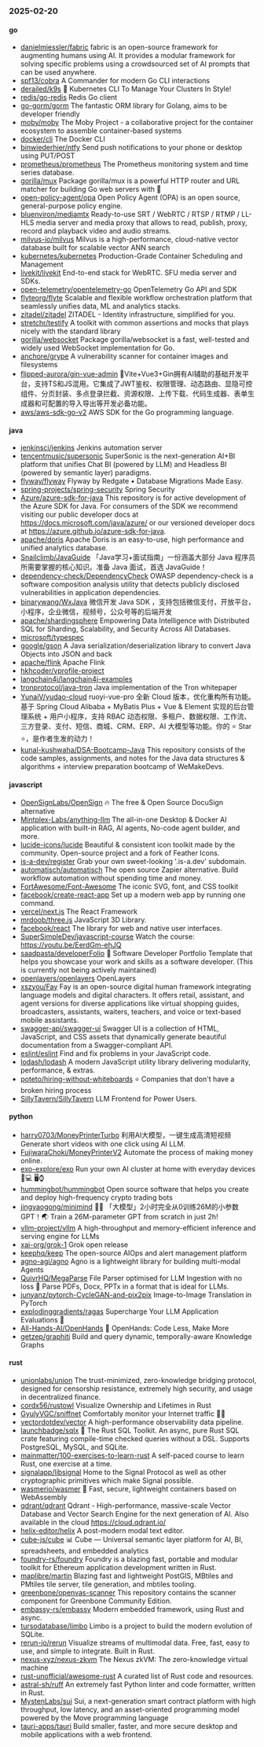 ### 2025-02-20

#### go
* [danielmiessler/fabric](https://github.com/danielmiessler/fabric) fabric is an open-source framework for augmenting humans using AI. It provides a modular framework for solving specific problems using a crowdsourced set of AI prompts that can be used anywhere.
* [spf13/cobra](https://github.com/spf13/cobra) A Commander for modern Go CLI interactions
* [derailed/k9s](https://github.com/derailed/k9s) 🐶 Kubernetes CLI To Manage Your Clusters In Style!
* [redis/go-redis](https://github.com/redis/go-redis) Redis Go client
* [go-gorm/gorm](https://github.com/go-gorm/gorm) The fantastic ORM library for Golang, aims to be developer friendly
* [moby/moby](https://github.com/moby/moby) The Moby Project - a collaborative project for the container ecosystem to assemble container-based systems
* [docker/cli](https://github.com/docker/cli) The Docker CLI
* [binwiederhier/ntfy](https://github.com/binwiederhier/ntfy) Send push notifications to your phone or desktop using PUT/POST
* [prometheus/prometheus](https://github.com/prometheus/prometheus) The Prometheus monitoring system and time series database.
* [gorilla/mux](https://github.com/gorilla/mux) Package gorilla/mux is a powerful HTTP router and URL matcher for building Go web servers with 🦍
* [open-policy-agent/opa](https://github.com/open-policy-agent/opa) Open Policy Agent (OPA) is an open source, general-purpose policy engine.
* [bluenviron/mediamtx](https://github.com/bluenviron/mediamtx) Ready-to-use SRT / WebRTC / RTSP / RTMP / LL-HLS media server and media proxy that allows to read, publish, proxy, record and playback video and audio streams.
* [milvus-io/milvus](https://github.com/milvus-io/milvus) Milvus is a high-performance, cloud-native vector database built for scalable vector ANN search
* [kubernetes/kubernetes](https://github.com/kubernetes/kubernetes) Production-Grade Container Scheduling and Management
* [livekit/livekit](https://github.com/livekit/livekit) End-to-end stack for WebRTC. SFU media server and SDKs.
* [open-telemetry/opentelemetry-go](https://github.com/open-telemetry/opentelemetry-go) OpenTelemetry Go API and SDK
* [flyteorg/flyte](https://github.com/flyteorg/flyte) Scalable and flexible workflow orchestration platform that seamlessly unifies data, ML and analytics stacks.
* [zitadel/zitadel](https://github.com/zitadel/zitadel) ZITADEL - Identity infrastructure, simplified for you.
* [stretchr/testify](https://github.com/stretchr/testify) A toolkit with common assertions and mocks that plays nicely with the standard library
* [gorilla/websocket](https://github.com/gorilla/websocket) Package gorilla/websocket is a fast, well-tested and widely used WebSocket implementation for Go.
* [anchore/grype](https://github.com/anchore/grype) A vulnerability scanner for container images and filesystems
* [flipped-aurora/gin-vue-admin](https://github.com/flipped-aurora/gin-vue-admin) 🚀Vite+Vue3+Gin拥有AI辅助的基础开发平台，支持TS和JS混用。它集成了JWT鉴权、权限管理、动态路由、显隐可控组件、分页封装、多点登录拦截、资源权限、上传下载、代码生成器、表单生成器和可配置的导入导出等开发必备功能。
* [aws/aws-sdk-go-v2](https://github.com/aws/aws-sdk-go-v2) AWS SDK for the Go programming language.

#### java
* [jenkinsci/jenkins](https://github.com/jenkinsci/jenkins) Jenkins automation server
* [tencentmusic/supersonic](https://github.com/tencentmusic/supersonic) SuperSonic is the next-generation AI+BI platform that unifies Chat BI (powered by LLM) and Headless BI (powered by semantic layer) paradigms.
* [flyway/flyway](https://github.com/flyway/flyway) Flyway by Redgate • Database Migrations Made Easy.
* [spring-projects/spring-security](https://github.com/spring-projects/spring-security) Spring Security
* [Azure/azure-sdk-for-java](https://github.com/Azure/azure-sdk-for-java) This repository is for active development of the Azure SDK for Java. For consumers of the SDK we recommend visiting our public developer docs at https://docs.microsoft.com/java/azure/ or our versioned developer docs at https://azure.github.io/azure-sdk-for-java.
* [apache/doris](https://github.com/apache/doris) Apache Doris is an easy-to-use, high performance and unified analytics database.
* [Snailclimb/JavaGuide](https://github.com/Snailclimb/JavaGuide) 「Java学习+面试指南」一份涵盖大部分 Java 程序员所需要掌握的核心知识。准备 Java 面试，首选 JavaGuide！
* [dependency-check/DependencyCheck](https://github.com/dependency-check/DependencyCheck) OWASP dependency-check is a software composition analysis utility that detects publicly disclosed vulnerabilities in application dependencies.
* [binarywang/WxJava](https://github.com/binarywang/WxJava) 微信开发 Java SDK ，支持包括微信支付，开放平台，小程序，企业微信，视频号，公众号等的后端开发
* [apache/shardingsphere](https://github.com/apache/shardingsphere) Empowering Data Intelligence with Distributed SQL for Sharding, Scalability, and Security Across All Databases.
* [microsoft/typespec](https://github.com/microsoft/typespec)
* [google/gson](https://github.com/google/gson) A Java serialization/deserialization library to convert Java Objects into JSON and back
* [apache/flink](https://github.com/apache/flink) Apache Flink
* [hkhcoder/vprofile-project](https://github.com/hkhcoder/vprofile-project)
* [langchain4j/langchain4j-examples](https://github.com/langchain4j/langchain4j-examples)
* [tronprotocol/java-tron](https://github.com/tronprotocol/java-tron) Java implementation of the Tron whitepaper
* [YunaiV/yudao-cloud](https://github.com/YunaiV/yudao-cloud) ruoyi-vue-pro 全新 Cloud 版本，优化重构所有功能。基于 Spring Cloud Alibaba + MyBatis Plus + Vue & Element 实现的后台管理系统 + 用户小程序，支持 RBAC 动态权限、多租户、数据权限、工作流、三方登录、支付、短信、商城、CRM、ERP、AI 大模型等功能。你的 ⭐️ Star ⭐️，是作者生发的动力！
* [kunal-kushwaha/DSA-Bootcamp-Java](https://github.com/kunal-kushwaha/DSA-Bootcamp-Java) This repository consists of the code samples, assignments, and notes for the Java data structures & algorithms + interview preparation bootcamp of WeMakeDevs.

#### javascript
* [OpenSignLabs/OpenSign](https://github.com/OpenSignLabs/OpenSign) 🔥 The free & Open Source DocuSign alternative
* [Mintplex-Labs/anything-llm](https://github.com/Mintplex-Labs/anything-llm) The all-in-one Desktop & Docker AI application with built-in RAG, AI agents, No-code agent builder, and more.
* [lucide-icons/lucide](https://github.com/lucide-icons/lucide) Beautiful & consistent icon toolkit made by the community. Open-source project and a fork of Feather Icons.
* [is-a-dev/register](https://github.com/is-a-dev/register) Grab your own sweet-looking '.is-a.dev' subdomain.
* [automatisch/automatisch](https://github.com/automatisch/automatisch) The open source Zapier alternative. Build workflow automation without spending time and money.
* [FortAwesome/Font-Awesome](https://github.com/FortAwesome/Font-Awesome) The iconic SVG, font, and CSS toolkit
* [facebook/create-react-app](https://github.com/facebook/create-react-app) Set up a modern web app by running one command.
* [vercel/next.js](https://github.com/vercel/next.js) The React Framework
* [mrdoob/three.js](https://github.com/mrdoob/three.js) JavaScript 3D Library.
* [facebook/react](https://github.com/facebook/react) The library for web and native user interfaces.
* [SuperSimpleDev/javascript-course](https://github.com/SuperSimpleDev/javascript-course) Watch the course: https://youtu.be/EerdGm-ehJQ
* [saadpasta/developerFolio](https://github.com/saadpasta/developerFolio) 🚀 Software Developer Portfolio Template that helps you showcase your work and skills as a software developer. (This is currently not being actively maintained)
* [openlayers/openlayers](https://github.com/openlayers/openlayers) OpenLayers
* [xszyou/Fay](https://github.com/xszyou/Fay) Fay is an open-source digital human framework integrating language models and digital characters. It offers retail, assistant, and agent versions for diverse applications like virtual shopping guides, broadcasters, assistants, waiters, teachers, and voice or text-based mobile assistants.
* [swagger-api/swagger-ui](https://github.com/swagger-api/swagger-ui) Swagger UI is a collection of HTML, JavaScript, and CSS assets that dynamically generate beautiful documentation from a Swagger-compliant API.
* [eslint/eslint](https://github.com/eslint/eslint) Find and fix problems in your JavaScript code.
* [lodash/lodash](https://github.com/lodash/lodash) A modern JavaScript utility library delivering modularity, performance, & extras.
* [poteto/hiring-without-whiteboards](https://github.com/poteto/hiring-without-whiteboards) ⭐️ Companies that don't have a broken hiring process
* [SillyTavern/SillyTavern](https://github.com/SillyTavern/SillyTavern) LLM Frontend for Power Users.

#### python
* [harry0703/MoneyPrinterTurbo](https://github.com/harry0703/MoneyPrinterTurbo) 利用AI大模型，一键生成高清短视频 Generate short videos with one click using AI LLM.
* [FujiwaraChoki/MoneyPrinterV2](https://github.com/FujiwaraChoki/MoneyPrinterV2) Automate the process of making money online.
* [exo-explore/exo](https://github.com/exo-explore/exo) Run your own AI cluster at home with everyday devices 📱💻 🖥️⌚
* [hummingbot/hummingbot](https://github.com/hummingbot/hummingbot) Open source software that helps you create and deploy high-frequency crypto trading bots
* [jingyaogong/minimind](https://github.com/jingyaogong/minimind) 🚀🚀 「大模型」2小时完全从0训练26M的小参数GPT！🌏 Train a 26M-parameter GPT from scratch in just 2h!
* [vllm-project/vllm](https://github.com/vllm-project/vllm) A high-throughput and memory-efficient inference and serving engine for LLMs
* [xai-org/grok-1](https://github.com/xai-org/grok-1) Grok open release
* [keephq/keep](https://github.com/keephq/keep) The open-source AIOps and alert management platform
* [agno-agi/agno](https://github.com/agno-agi/agno) Agno is a lightweight library for building multi-modal Agents
* [QuivrHQ/MegaParse](https://github.com/QuivrHQ/MegaParse) File Parser optimised for LLM Ingestion with no loss 🧠 Parse PDFs, Docx, PPTx in a format that is ideal for LLMs.
* [junyanz/pytorch-CycleGAN-and-pix2pix](https://github.com/junyanz/pytorch-CycleGAN-and-pix2pix) Image-to-Image Translation in PyTorch
* [explodinggradients/ragas](https://github.com/explodinggradients/ragas) Supercharge Your LLM Application Evaluations 🚀
* [All-Hands-AI/OpenHands](https://github.com/All-Hands-AI/OpenHands) 🙌 OpenHands: Code Less, Make More
* [getzep/graphiti](https://github.com/getzep/graphiti) Build and query dynamic, temporally-aware Knowledge Graphs

#### rust
* [unionlabs/union](https://github.com/unionlabs/union) The trust-minimized, zero-knowledge bridging protocol, designed for censorship resistance, extremely high security, and usage in decentralized finance.
* [cordx56/rustowl](https://github.com/cordx56/rustowl) Visualize Ownership and Lifetimes in Rust
* [GyulyVGC/sniffnet](https://github.com/GyulyVGC/sniffnet) Comfortably monitor your Internet traffic 🕵️‍♂️
* [vectordotdev/vector](https://github.com/vectordotdev/vector) A high-performance observability data pipeline.
* [launchbadge/sqlx](https://github.com/launchbadge/sqlx) 🧰 The Rust SQL Toolkit. An async, pure Rust SQL crate featuring compile-time checked queries without a DSL. Supports PostgreSQL, MySQL, and SQLite.
* [mainmatter/100-exercises-to-learn-rust](https://github.com/mainmatter/100-exercises-to-learn-rust) A self-paced course to learn Rust, one exercise at a time.
* [signalapp/libsignal](https://github.com/signalapp/libsignal) Home to the Signal Protocol as well as other cryptographic primitives which make Signal possible.
* [wasmerio/wasmer](https://github.com/wasmerio/wasmer) 🚀 Fast, secure, lightweight containers based on WebAssembly
* [qdrant/qdrant](https://github.com/qdrant/qdrant) Qdrant - High-performance, massive-scale Vector Database and Vector Search Engine for the next generation of AI. Also available in the cloud https://cloud.qdrant.io/
* [helix-editor/helix](https://github.com/helix-editor/helix) A post-modern modal text editor.
* [cube-js/cube](https://github.com/cube-js/cube) 📊 Cube — Universal semantic layer platform for AI, BI, spreadsheets, and embedded analytics
* [foundry-rs/foundry](https://github.com/foundry-rs/foundry) Foundry is a blazing fast, portable and modular toolkit for Ethereum application development written in Rust.
* [maplibre/martin](https://github.com/maplibre/martin) Blazing fast and lightweight PostGIS, MBtiles and PMtiles tile server, tile generation, and mbtiles tooling.
* [greenbone/openvas-scanner](https://github.com/greenbone/openvas-scanner) This repository contains the scanner component for Greenbone Community Edition.
* [embassy-rs/embassy](https://github.com/embassy-rs/embassy) Modern embedded framework, using Rust and async.
* [tursodatabase/limbo](https://github.com/tursodatabase/limbo) Limbo is a project to build the modern evolution of SQLite.
* [rerun-io/rerun](https://github.com/rerun-io/rerun) Visualize streams of multimodal data. Free, fast, easy to use, and simple to integrate. Built in Rust.
* [nexus-xyz/nexus-zkvm](https://github.com/nexus-xyz/nexus-zkvm) The Nexus zkVM: The zero-knowledge virtual machine
* [rust-unofficial/awesome-rust](https://github.com/rust-unofficial/awesome-rust) A curated list of Rust code and resources.
* [astral-sh/ruff](https://github.com/astral-sh/ruff) An extremely fast Python linter and code formatter, written in Rust.
* [MystenLabs/sui](https://github.com/MystenLabs/sui) Sui, a next-generation smart contract platform with high throughput, low latency, and an asset-oriented programming model powered by the Move programming language
* [tauri-apps/tauri](https://github.com/tauri-apps/tauri) Build smaller, faster, and more secure desktop and mobile applications with a web frontend.
